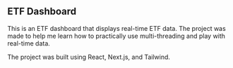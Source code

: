 ## ETF Dashboard
This is an ETF dashboard that displays real-time ETF data. The project was made to help me 
learn how to practically use multi-threading and play with real-time data.

The project was built using React, Next.js, and Tailwind.


